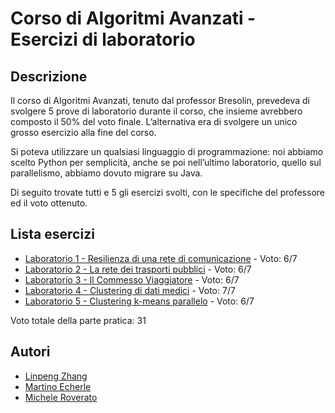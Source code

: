 # Corso di Algoritmi Avanzati - Esercizi di laboratorio

## Descrizione

Il corso di Algoritmi Avanzati, tenuto dal professor Bresolin, prevedeva di svolgere 5 prove di laboratorio durante il corso, che insieme avrebbero composto il 50% del voto finale. L’alternativa era di svolgere un unico grosso esercizio alla fine del corso.

Si poteva utilizzare un qualsiasi linguaggio di programmazione: noi abbiamo scelto Python per semplicità, anche se poi nell’ultimo laboratorio, quello sul parallelismo, abbiamo dovuto migrare su Java.

Di seguito trovate tutti e 5 gli esercizi svolti, con le specifiche del professore ed il voto ottenuto.

## Lista esercizi

* [Laboratorio 1  - Resilienza di una rete di comunicazione](LAB1) - Voto: 6/7
* [Laboratorio 2  - La rete dei trasporti pubblici](LAB2) - Voto: 6/7
* [Laboratorio 3  - Il Commesso Viaggiatore](LAB3) - Voto: 6/7
* [Laboratorio 4  - Clustering di dati medici](LAB4) - Voto: 7/7
* [Laboratorio 5  - Clustering k-means parallelo](LAB5) - Voto: 6/7

Voto totale della parte pratica: 31

## Autori

* [Linpeng Zhang](https://github.com/linpengzhang)
* [Martino Echerle](https://github.com/mek11)
* [Michele Roverato](https://github.com/ScrappyCocco)
